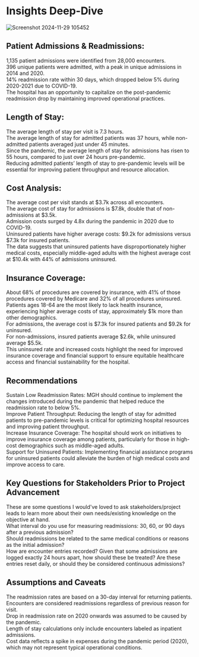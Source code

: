 # Insights Deep-Dive

![Screenshot 2024-11-29 105452](https://github.com/user-attachments/assets/feeb3b76-2ba9-4b5f-abfd-eef7620eabca)

## Patient Admissions & Readmissions:
1,135 patient admissions were identified from 28,000 encounters. <br>
396 unique patients were admitted, with a peak in unique admissions in 2014 and 2020.<br>
14% readmission rate within 30 days, which dropped below 5% during 2020-2021 due to COVID-19.<br>
The hospital has an opportunity to capitalize on the post-pandemic readmission drop by maintaining improved operational practices.<br>

## Length of Stay:
The average length of stay per visit is 7.3 hours.<br>
The average length of stay for admitted patients was 37 hours, while non-admitted patients averaged just under 45 minutes.<br>
Since the pandemic, the average length of stay for admissions has risen to 55 hours, compared to just over 24 hours pre-pandemic.<br>
Reducing admitted patients’ length of stay to pre-pandemic levels will be essential for improving patient throughput and resource allocation.<br>

## Cost Analysis:
The average cost per visit stands at $3.7k across all encounters.<br>
The average cost of stay for admissions is $7.8k, double that of non-admissions at $3.5k.<br>
Admission costs surged by 4.8x during the pandemic in 2020 due to COVID-19.<br>
Uninsured patients have higher average costs: $9.2k for admissions versus $7.3k for insured patients.<br>
The data suggests that uninsured patients have disproportionately higher medical costs, especially middle-aged adults with the highest average cost at $10.4k with 44% of admissions uninsured.<br>

## Insurance Coverage:
About 68% of procedures are covered by insurance, with 41% of those procedures covered by Medicare and 32% of all procedures uninsured.<br>
Patients ages 18-64 are the most likely to lack health insurance, experiencing higher average costs of stay, approximately $1k more than other demographics.<br>
For admissions, the average cost is $7.3k for insured patients and $9.2k for uninsured.<br>
For non-admissions, insured patients average $2.6k, while uninsured average $5.5k.<br>
This uninsured rate and increased costs highlight the need for improved insurance coverage and financial support to ensure equitable healthcare access and financial sustainability for the hospital.<br>

## Recommendations
Sustain Low Readmission Rates: MGH should continue to implement the changes introduced during the pandemic that helped reduce the readmission rate to below 5%.<br>
Improve Patient Throughput: Reducing the length of stay for admitted patients to pre-pandemic levels is critical for optimizing hospital resources and improving patient throughput.<br>
Increase Insurance Coverage: The hospital should work on initiatives to improve insurance coverage among patients, particularly for those in high-cost demographics such as middle-aged adults.<br>
Support for Uninsured Patients: Implementing financial assistance programs for uninsured patients could alleviate the burden of high medical costs and improve access to care.<br>

## Key Questions for Stakeholders Prior to Project Advancement
These are some questions I would've loved to ask stakeholders/project leads to learn more about their own needs/existing knowledge on the objective at hand.<br>
What interval do you use for measuring readmissions: 30, 60, or 90 days after a previous admission?<br>
Should readmissions be related to the same medical conditions or reasons as the initial admission?<br>
How are encounter entries recorded? Given that some admissions are logged exactly 24 hours apart, how should these be treated? Are these entries reset daily, or should they be considered continuous admissions?<br>

## Assumptions and Caveats
The readmission rates are based on a 30-day interval for returning patients.<br>
Encounters are considered readmissions regardless of previous reason for visit.<br>
Drop in readmission rate on 2020 onwards was assumed to be caused by the pandemic.<br>
Length of stay calculations only include encounters labeled as inpatient admissions.<br>
Cost data reflects a spike in expenses during the pandemic period (2020), which may not represent typical operational conditions.<br>


